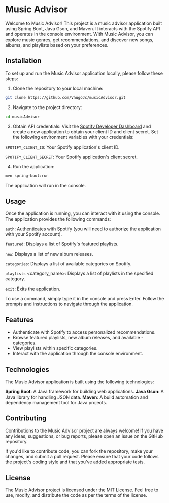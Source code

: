 # Music Advisor

Welcome to Music Advisor! This project is a music advisor application built using Spring Boot, Java Gson, and Maven. It interacts with the Spotify API and operates in the console environment. With Music Advisor, you can explore music genres, get recommendations, and discover new songs, albums, and playlists based on your preferences.

## Installation

To set up and run the Music Advisor application locally, please follow these steps:

1. Clone the repository to your local machine:

```bash
git clone https://github.com/VhugoJc/musicAdvisor.git
```
2. Navigate to the project directory:
```bash
cd musicAdvisor
```
3. Obtain API credentials:
Visit the [Spotify Developer Dashboard](https://developer.spotify.com/dashboard) and create a new application to obtain your client ID and client secret.
Set the following environment variables with your credentials:

`SPOTIFY_CLIENT_ID`: Your Spotify application's client ID.

`SPOTIFY_CLIENT_SECRET`: Your Spotify application's client secret.

4. Run the application:
```bash
mvn spring-boot:run
```
The application will run in the console.

## Usage
Once the application is running, you can interact with it using the console. The application provides the following commands:

 `auth`: Authenticates with Spotify (you will need to authorize the application with your Spotify account).
 
 `featured`: Displays a list of Spotify's featured playlists.
 
 `new`: Displays a list of new album releases.
 
 `categories`: Displays a list of available categories on Spotify.

 `playlists` <category_name>: Displays a list of playlists in the specified category.

 `exit`: Exits the application.

 To use a command, simply type it in the console and press Enter. Follow the prompts and instructions to navigate through the application.

## Features
- Authenticate with Spotify to access personalized recommendations.
- Browse featured playlists, new album releases, and available - categories.
- View playlists within specific categories.
- Interact with the application through the console environment.

## Technologies
The Music Advisor application is built using the following technologies:

**Spring Boot**: A Java framework for building web applications.
**Java Gson**: A Java library for handling JSON data.
**Maven**: A build automation and dependency management tool for Java projects.
## Contributing
Contributions to the Music Advisor project are always welcome! If you have any ideas, suggestions, or bug reports, please open an issue on the GitHub repository.

If you'd like to contribute code, you can fork the repository, make your changes, and submit a pull request. Please ensure that your code follows the project's coding style and that you've added appropriate tests.

## License
The Music Advisor project is licensed under the MIT License. Feel free to use, modify, and distribute the code as per the terms of the license.

